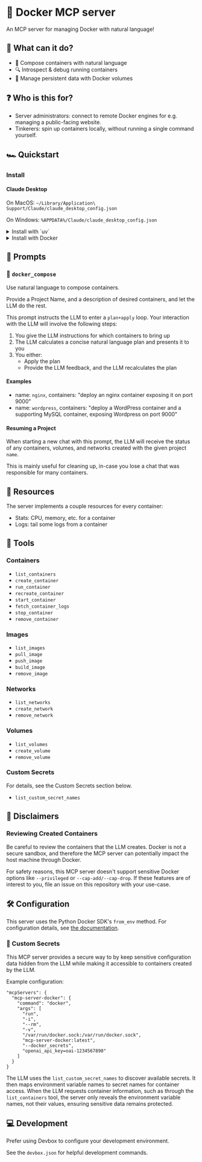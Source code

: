 # 🐋 Docker MCP server

An MCP server for managing Docker with natural language!

## 🪩 What can it do?

- 🚀 Compose containers with natural language
- 🔍 Introspect & debug running containers
- 📀 Manage persistent data with Docker volumes

## ❓ Who is this for?

- Server administrators: connect to remote Docker engines for e.g. managing a
  public-facing website.
- Tinkerers: spin up containers locally, without running a single command
  yourself.

## 🏎️ Quickstart

### Install

#### Claude Desktop

On MacOS: `~/Library/Application\ Support/Claude/claude_desktop_config.json`

On Windows: `%APPDATA%/Claude/claude_desktop_config.json`

<details>
  <summary>Install with `uv`</summary>

To install the MCP server using `uv`, run the following command:

```bash
uv pip install git+https://github.com/ckreiling/mcp-server-docker
```

And then add the following to your MCP servers file:

```
"mcpServers": {
  "mcp-server-docker": {
    "command": "uv",
    "args": [
      "--directory",
      "/path/to/repo",
      "run",
      "mcp-server-docker"
    ]
  }
}
```

</details>

<details>
  <summary>Install with Docker</summary>

After cloning this repository, build the Docker image:

```bash
docker build -t mcp-server-docker .
```

And then add the following to your MCP servers file:

```
"mcpServers": {
  "mcp-server-docker": {
    "command": "docker",
    "args": [
      "run",
      "-i",
      "--rm",
      "-v",
      "/var/run/docker.sock:/var/run/docker.sock",
      "mcp-server-docker:latest"
    ]
  }
}
```

</details>

## 📝 Prompts

### 🎻 `docker_compose`

Use natural language to compose containers.

Provide a Project Name, and a description of desired containers, and let the LLM
do the rest.

This prompt instructs the LLM to enter a `plan+apply` loop. Your interaction
with the LLM will involve the following steps:

1. You give the LLM instructions for which containers to bring up
2. The LLM calculates a concise natural language plan and presents it to you
3. You either:
   - Apply the plan
   - Provide the LLM feedback, and the LLM recalculates the plan

#### Examples

- name: `nginx`, containers: "deploy an nginx container exposing it on port
  9000"
- name: `wordpress`, containers: "deploy a WordPress container and a supporting
  MySQL container, exposing Wordpress on port 9000"

#### Resuming a Project

When starting a new chat with this prompt, the LLM will receive the status of
any containers, volumes, and networks created with the given project `name`.

This is mainly useful for cleaning up, in-case you lose a chat that was
responsible for many containers.

## 📔 Resources

The server implements a couple resources for every container:

- Stats: CPU, memory, etc. for a container
- Logs: tail some logs from a container

## 🔨 Tools

### Containers

- `list_containers`
- `create_container`
- `run_container`
- `recreate_container`
- `start_container`
- `fetch_container_logs`
- `stop_container`
- `remove_container`

### Images

- `list_images`
- `pull_image`
- `push_image`
- `build_image`
- `remove_image`

### Networks

- `list_networks`
- `create_network`
- `remove_network`

### Volumes

- `list_volumes`
- `create_volume`
- `remove_volume`

### Custom Secrets

For details, see the Custom Secrets section below.

- `list_custom_secret_names`

## 🚧 Disclaimers

### Reviewing Created Containers

Be careful to review the containers that the LLM creates. Docker is not a secure
sandbox, and therefore the MCP server can potentially impact the host machine
through Docker.

For safety reasons, this MCP server doesn't support sensitive Docker options
like `--privileged` or `--cap-add/--cap-drop`. If these features are of interest
to you, file an issue on this repository with your use-case.

## 🛠️ Configuration

This server uses the Python Docker SDK's `from_env` method. For configuration
details, see
[the documentation](https://docker-py.readthedocs.io/en/stable/client.html#docker.client.from_env).

### 🔑 Custom Secrets

This MCP server provides a secure way to by keep sensitive configuration data
hidden from the LLM while making it accessible to containers created by the LLM.

Example configuration:

```
"mcpServers": {
  "mcp-server-docker": {
    "command": "docker",
    "args": [
      "run",
      "-i",
      "--rm",
      "-v",
      "/var/run/docker.sock:/var/run/docker.sock",
      "mcp-server-docker:latest",
      "--docker_secrets",
      "openai_api_key=oai-1234567890"
    ]
  }
}
```

The LLM uses the `list_custom_secret_names` to discover available secrets. It
then maps environment variable names to secret names for container access. When
the LLM requests container information, such as through the `list_containers`
tool, the server only reveals the environment variable names, not their values,
ensuring sensitive data remains protected.

## 💻 Development

Prefer using Devbox to configure your development environment.

See the `devbox.json` for helpful development commands.

